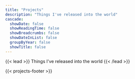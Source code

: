 ```yaml
---
title: "Projects"
description: "Things I've released into the world"
cascade:
  showDate: false
  showReadingTime: false
  showBreadcrumbs: false
  showDateInList: false
  groupByYear: false
  showTitle: false
---
```


{{< lead >}}
Things I've released into the world
{{< /lead >}}

{{< projects-footer >}}